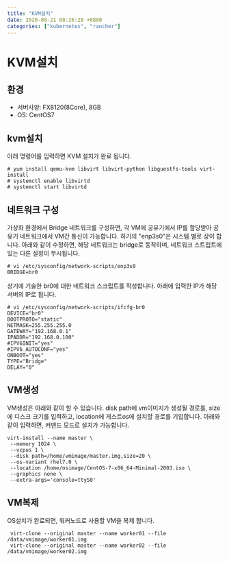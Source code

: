 ```yaml
---
title: "KVM설치"
date: 2020-08-21 08:26:28 +0800
categories: ["kubernetes", "rancher"]
---
```


# KVM설치

## 환경

- 서버사양: FX8120(8Core), 8GB
- OS: CentOS7

## kvm설치
아래 명령어를 입력하면 KVM 설치가 완료 됩니다.

    # yum install qemu-kvm libvirt libvirt-python libguestfs-tools virt-install
    # systemctl enable libvirtd
    # systemctl start libvirtd

## 네트워크 구성
가상화 환경에서 Bridge 네트워크를 구성하면, 각 VM에 공유기에서 IP를 할당받아 공유기 네트워크에서 VM간 통신이 가능합니다.
하기의 "enp3s0"은 시스템 별로 상이 합니다.
아래와 같이 수정하면, 해당 네트워크는 bridge로 동작하며, 네트워크 스트립트에 있는 다른 설정이 무시됩니다.

    # vi /etc/sysconfig/network-scripts/enp3s0
    BRIDGE=br0

상기에 기술한 br0에 대한 네트워크 스크립트를 작성합니다.
아래에 입력한 IP가 해당 서버의 IP로 됩니다.

    # vi /etc/sysconfig/network-scripts/ifcfg-br0
    DEVICE="br0"
    BOOTPROTO="static"
    NETMASK=255.255.255.0
    GATEWAY="192.168.0.1"
    IPADDR="192.168.0.100"
    #IPV6INIT="yes"
    #IPV6_AUTOCONF="yes"
    ONBOOT="yes"
    TYPE="Bridge"
    DELAY="0"


## VM생성
VM생성은 아래와 같이 할 수 있습니다.
disk path에 vm이미지가 생성될 경로를, size에 디스크 크기를 입력하고,
location에 게스트os에 설치할 경로를 기입합니다.
아래와 같이 입력하면, 커맨드 모드로 설치가 가능합니다.

    virt-install --name master \
     --memory 1024 \
     --vcpus 1 \
     --disk path=/home/vmimage/master.img,size=20 \
     --os-variant rhel7.0 \
     --location /home/osimage/CentOS-7-x86_64-Minimal-2003.iso \
     --graphics none \
     --extra-args='console=ttyS0'

## VM복제
OS설치가 완료되면, 워커노드로 사용할 VM을 복제 합니다.

     virt-clone --original master --name worker01 --file /data/vmimage/worker01.img
     virt-clone --original master --name worker02 --file /data/vmimage/worker02.img

